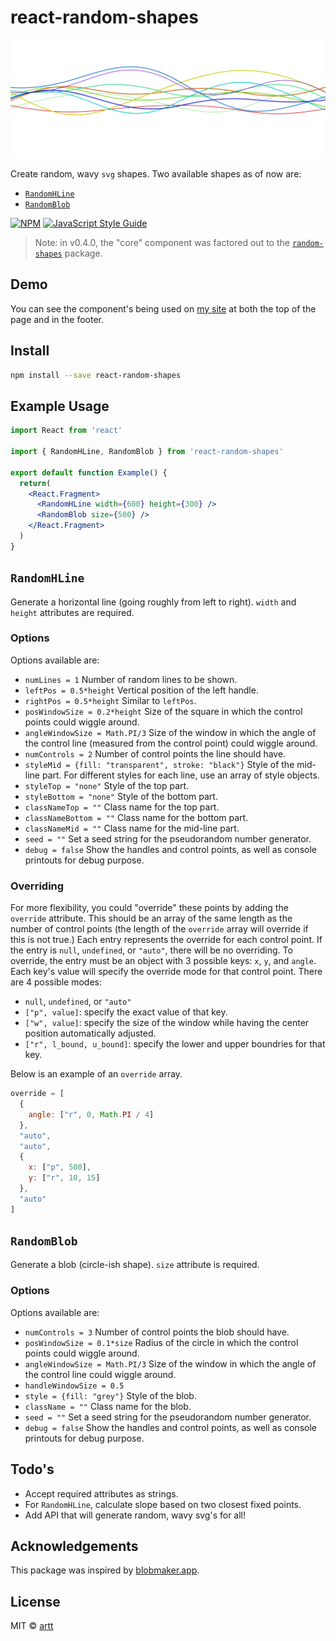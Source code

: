 # react-random-shapes

![Wave](./wave.svg)

Create random, wavy `svg` shapes. Two available shapes as of now are:

* [`RandomHLine`](#randomhline)
* [`RandomBlob`](#randomblob)

[![NPM](https://img.shields.io/npm/v/react-random-shapes.svg)](https://www.npmjs.com/package/react-random-shapes) [![JavaScript Style Guide](https://img.shields.io/badge/code_style-standard-brightgreen.svg)](https://standardjs.com)

> Note: in v0.4.0, the "core" component was factored out to the [`random-shapes`](https://www.npmjs.com/package/random-shapes) package.

## Demo

You can see the component's being used on [my site](https://artt.github.io/) at both the top of the page and in the footer.

## Install

```bash
npm install --save react-random-shapes
```

## Example Usage

```jsx
import React from 'react'

import { RandomHLine, RandomBlob } from 'react-random-shapes'

export default function Example() {
  return(
    <React.Fragment>
      <RandomHLine width={600} height={300} />
      <RandomBlob size={500} />
    </React.Fragment>
  )
}
```

## `RandomHLine`

Generate a horizontal line (going roughly from left to right). `width` and `height` attributes are required.

### Options

Options available are:

* `numLines = 1` Number of random lines to be shown.
* `leftPos = 0.5*height` Vertical position of the left handle.
* `rightPos = 0.5*height` Similar to `leftPos`.
* `posWindowSize = 0.2*height` Size of the square in which the control points could wiggle around.
* `angleWindowSize = Math.PI/3` Size of the window in which the angle of the control line (measured from the control point) could wiggle around.
* `numControls = 2` Number of control points the line should have.
* `styleMid = {fill: "transparent", stroke: "black"}` Style of the mid-line part. For different styles for each line, use an array of style objects.
* `styleTop = "none"` Style of the top part.
* `styleBottom = "none"` Style of the bottom part.
* `classNameTop = ""` Class name for the top part.
* `classNameBottom = ""` Class name for the bottom part.
* `classNameMid = ""` Class name for the mid-line part.
* `seed = ""` Set a seed string for the pseudorandom number generator.
* `debug = false` Show the handles and control points, as well as console printouts for debug purpose.

### Overriding

For more flexibility, you could "override" these points by adding the `override` attribute.
This should be an array of the same length as the number of control points (the length of the `override` array will override if this is not true.)
Each entry represents the override for each control point.
If the entry is `null`, `undefined`, or `"auto"`, there will be no overriding.
To override, the entry must be an object with 3 possible keys: `x`, `y`, and `angle`.
Each key's value will specify the override mode for that control point.
There are 4 possible modes:

* `null`, `undefined`, or `"auto"`
* `["p", value]`: specify the exact value of that key.
* `["w", value]`: specify the size of the window while having the center position automatically adjusted.
* `["r", l_bound, u_bound]`: specify the lower and upper boundries for that key.

Below is an example of an `override` array.

```js
override = [
  {
    angle: ["r", 0, Math.PI / 4]
  },
  "auto",
  "auto",
  {
    x: ["p", 500],
    y: ["r", 10, 15] 
  },
  "auto"
]
```

## `RandomBlob`

Generate a blob (circle-ish shape). `size` attribute is required.

### Options

Options available are:

* `numControls = 3` Number of control points the blob should have.
* `posWindowSize = 0.1*size` Radius of the circle in which the control points could wiggle around.
* `angleWindowSize = Math.PI/3` Size of the window in which the angle of the control line could wiggle around.
* `handleWindowSize = 0.5`
* `style = {fill: "grey"}` Style of the blob.
* `className = ""` Class name for the blob.
* `seed = ""` Set a seed string for the pseudorandom number generator.
* `debug = false` Show the handles and control points, as well as console printouts for debug purpose.

## Todo's

* Accept required attributes as strings.
* For `RandomHLine`, calculate slope based on two closest fixed points.
* Add API that will generate random, wavy svg's for all!

## Acknowledgements

This package was inspired by [blobmaker.app](https://www.blobmaker.app/).

## License

MIT © [artt](https://github.com/artt)
